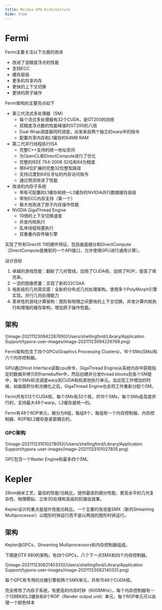 ```yaml
---
title: Nvidia GPU Architecture
hide: true
---
```




# Fermi

Fermi主要关注以下方面的改进
* 改进了说精度浮点的性能
* 支持ECC
* 缓存层级
* 更多的共享内存
* 更快的上下文切换
* 更快的原子操作

Fermi架构的主要亮点如下
* 第三代流式多处理器（SM）
  * 每个流式多处理器有32个CUDA，是GT200的四倍
  * 双精度浮点数的性能峰值时GT200的八倍
  * Dual Wrap调度器同时调度，派发来自两个独立的warp中的指令
  * 配置共享内存和L1缓存的64MB RAM
* 第二代并行线程执行ISA
  * 完整C++支持的统一地址空间
  * 为OpenCL和DirectCompute进行了优化
  * 完整的IEEE 754-2008 32位和64为精度
  * 带64位扩展的完整32位整型路径
  * 支持过渡到64位寻址的内存访问指令
  * 通过预测改进了性能
* 改进的内存子系统
  * 带有可配置的L1缓存和统一L2缓存的NVIDIA并行数据缓存层级
  * 带有ECC内存支持（第一个）
  * 极大地改进了原子内存操作性能
* NVIDIA GigaThread Engine
  * 10倍的上下文切换速度
  * 并发内核执行
  * 乱序线程阻塞执行
  * 双重叠内存传输引擎

实现了所有DirectX 11的硬件特征，包括曲面细分和DirectCompute（DirectCompute是微软的一个API接口，允许使用GPU进行通用计算）。

设计目标

1. 卓越的游戏性能：翻新了几何管线，加倍了CUDA核，加倍了ROP，提高了填充率。
2. 一流的图像质量：实现了新的32CSAA
3. 电影级的几何真实感：全新的分布式几何处理架构，使用多个PolyMorph引擎实现。并行几何处理能力
4. 革命性的游戏计算架构：图形和物理之间更快的上下文切换，并发计算内核执行和增强的缓存架构，增加原子操作性能。

## 架构

![image-20211123094226769](/Users/shellingford/Library/Application Support/typora-user-images/image-20211123094226769.png)

Fermi架构包含了四个GPCs(Graphics Processing Clusters)，16个SMs(SMs)和六个内存控制器。

GPU通过Host Interface读取cpu命令，GigaThread Engine从系统内存中获取指定的数据并拷贝的framebuffer中，然后创建并分发thread blocks到各个SM是中，每个SMs轮流调度warp到CUDA和和其他执行单元。当出现工作增加的时候，如曲面积分和光栅化之后，GigaThread Engine也会将工作重新分配个SM。

Fermi共有512个CUDA核，每个SMs有32个核，共16个SMs，每个SMs是高度并行的，支持最大48个warp。L2缓存是统一的。

Fermi有48个ROP单元，被分为6组，每组8个，每组有一个内存控制器，内存控制器、ROP和L2缓存是紧密耦合的。

### GPC架构

![image-20211123101027805](/Users/shellingford/Library/Application Support/typora-user-images/image-20211123101027805.png)

GPC包含一个Raster Engine和最多四个SM。

# Kepler

28nm纳米工艺，最佳的性能/功耗比，提供最佳的细分性能，更高水平的几何复杂性、物理模拟、立体3D处理和高级的抗锯齿效果。

Kepler设计的重点是提升性能功耗比，一个主要的改进是SMX（新的Streaming Multiprocessor）以图形时钟运行而不是以两倍的图形时钟运行。

## 架构

Kepler由GPCs、Streaming Multiprocessors和内存控制器组成。

下图是GTX 680的架构，有四个GPCs，八个下一点SMX和四个内存控制器。

![image-20211123082140331](/Users/shellingford/Library/Application Support/typora-user-images/image-20211123082140331.png)

每个GPC有专用的光栅引擎和两个SMX单元，共有1546个CUDA核。

完全修改了内存子系统，有更高的内存时钟（6008MHz），每个内存控制器有一个128BK的L2缓存和8个ROP（Render output unit）单元，每个ROP单元可以处理一个颜色样本
